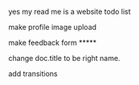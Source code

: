 yes my read me is a website todo list



make profile image upload 


make feedback form *****

change doc.title to be right name. 

add transitions

















 









